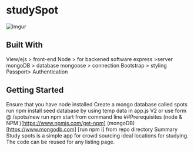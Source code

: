 # studySpot

![Imgur](https://i.imgur.com/yFafsHS.png)

## Built With
View/ejs > front-end
Node > for backened software
express >server
mongoDB > database
mongoose > connection
Bootstrap > styling
Passport> Authentication
## Getting Started
Ensure that you have node installed
Create a mongo database called spots
run npm install
seed database by using temp data in app.js V2 or use form @ /spots/new
run npm start from command line
##Prerequisites
(node & NPM )[https://www.npmjs.com/get-npm]
(mongoDB)[https://www.mongodb.com]
[run npm i] from repo directory
Summary
Study spots is a simple app for crowd sourcing ideal locations for studying. The code can be reused for any listing page. 

